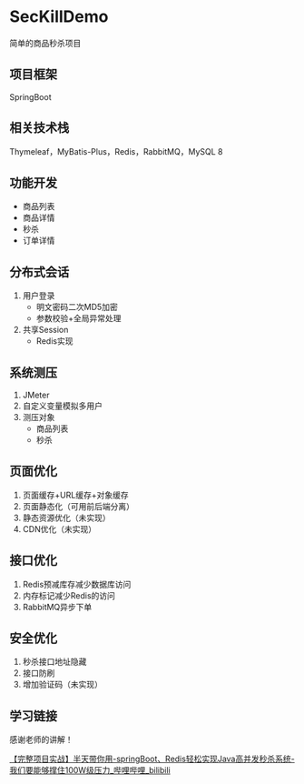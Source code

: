 # SecKillDemo
简单的商品秒杀项目

## 项目框架

SpringBoot

## 相关技术栈

Thymeleaf，MyBatis-Plus，Redis，RabbitMQ，MySQL 8

## 功能开发

- 商品列表
- 商品详情
- 秒杀
- 订单详情

## 分布式会话

1. 用户登录
   - 明文密码二次MD5加密
   - 参数校验+全局异常处理
2. 共享Session
   - Redis实现

## 系统测压

1. JMeter
2. 自定义变量模拟多用户
3. 测压对象
   - 商品列表
   - 秒杀

## 页面优化

1. 页面缓存+URL缓存+对象缓存
2. 页面静态化（可用前后端分离）
3. 静态资源优化（未实现）
4. CDN优化（未实现）

## 接口优化

1. Redis预减库存减少数据库访问
2. 内存标记减少Redis的访问
3. RabbitMQ异步下单

## 安全优化

1. 秒杀接口地址隐藏
2. 接口防刷
3. 增加验证码（未实现）

## 学习链接

感谢老师的讲解！

[【完整项目实战】半天带你用-springBoot、Redis轻松实现Java高并发秒杀系统-我们要能够撑住100W级压力_哔哩哔哩_bilibili](https://www.bilibili.com/video/BV1sf4y1L7KE)

